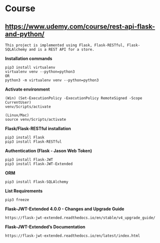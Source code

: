 # Course
## https://www.udemy.com/course/rest-api-flask-and-python/

```
This project is implemented using Flask, Flask-RESTful, Flask-SQLAlchemy and is a REST API for a store.
```

**Installation commands**
```
pip3 install virtualenv    
virtualenv venv --python=python3
OR 
python3 -m virtualenv venv --python=python3
```

**Activate environment**
```
(Win) (Set-ExecutionPolicy -ExecutionPolicy RemoteSigned -Scope CurrentUser)
venv/Scripts/activate

(Linux/Mac)
source venv/Scripts/activate
```

**Flask/Flask-RESTful installation**
```
pip3 install Flask
pip3 install Flask-RESTful
```

**Authentication (Flask - Jason Web Token)**
```
pip3 install Flask-JWT
pip3 install Flask-JWT-Extended
```

**ORM**
```
pip3 install Flask-SQLAlchemy
```

**List Requirements**
```
pip3 freeze
```

**Flask-JWT-Extended 4.0.0 - Changes and Upgrade Guide**
```
https://flask-jwt-extended.readthedocs.io/en/stable/v4_upgrade_guide/
```

**Flask-JWT-Extended’s Documentation**
```
https://flask-jwt-extended.readthedocs.io/en/latest/index.html
```